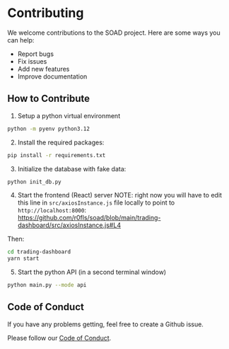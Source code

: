 # Contributing

We welcome contributions to the SOAD project. Here are some ways you can help:

- Report bugs
- Fix issues
- Add new features
- Improve documentation

## How to Contribute
1. Setup a python virtual environment
```bash
python -m pyenv python3.12
```
2. Install the required packages:
```bash
pip install -r requirements.txt
```
3. Initialize the database with fake data:
```bash
python init_db.py
```
4. Start the frontend (React) server
NOTE: right now you will have to edit this line in `src/axiosInstance.js` file locally to point to `http://localhost:8000`:
https://github.com/r0fls/soad/blob/main/trading-dashboard/src/axiosInstance.js#L4

Then:
```bash
cd trading-dashboard
yarn start
```
5. Start the python API (in a second terminal window)
```bash
python main.py --mode api

```
## Code of Conduct

If you have any problems getting, feel free to create a Github issue.

Please follow our [Code of Conduct](https://github.com/r0fls/soad/blob/main/CODE_OF_CONDUCT.md).
